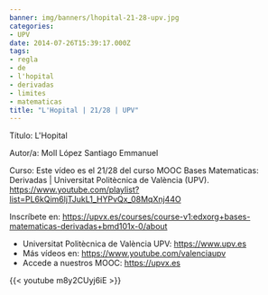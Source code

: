 ```yaml
---
banner: img/banners/lhopital-21-28-upv.jpg
categories:
- UPV
date: 2014-07-26T15:39:17.000Z
tags:
- regla
- de
- l'hopital
- derivadas
- limites
- matematicas
title: "L'Hopital | 21/28 | UPV"
---
```


Título: L'Hopital

Autor/a: Moll López Santiago Emmanuel

Curso: Este vídeo es el 21/28 del curso MOOC Bases Matematicas: Derivadas | Universitat Politècnica de València (UPV). https://www.youtube.com/playlist?list=PL6kQim6ljTJukL1_HYPvQx_08MqXnj44O 

Inscríbete en: https://upvx.es/courses/course-v1:edxorg+bases-matematicas-derivadas+bmd101x-0/about


+ Universitat Politècnica de València UPV: https://www.upv.es
+ Más vídeos en: https://www.youtube.com/valenciaupv
+ Accede a nuestros MOOC: https://upvx.es

{{< youtube m8y2CUyj6iE >}}
